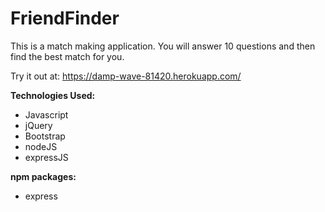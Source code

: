 # FriendFinder

This is a match making application. You will answer 10 questions and then find the best match for you. 

Try it out at: https://damp-wave-81420.herokuapp.com/

**Technologies Used:**
* Javascript
* jQuery
* Bootstrap
* nodeJS
* expressJS

**npm packages:**
* express

